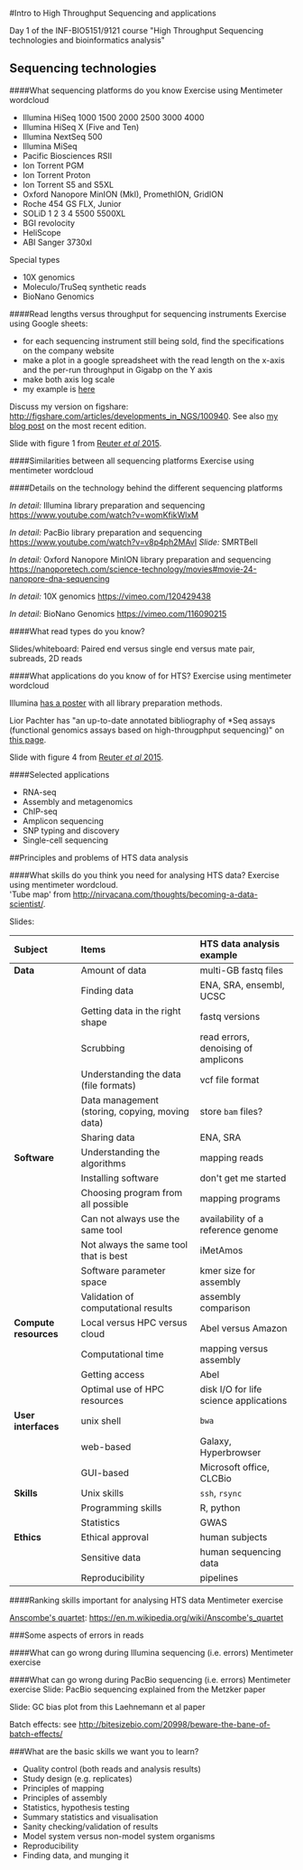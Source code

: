 #Intro to High Throughput Sequencing and applications

Day 1 of the INF-BIO5151/9121 course "High Throughput Sequencing technologies and bioinformatics analysis"

## Sequencing technologies

####What sequencing platforms do you know
Exercise using Mentimeter wordcloud

* Illumina HiSeq 1000 1500 2000 2500 3000 4000
* Illumina HiSeq X (Five and Ten)
* Illumina NextSeq 500
* Illumina MiSeq
* Pacific Biosciences RSII
* Ion Torrent PGM
* Ion Torrent Proton
* Ion Torrent S5 and S5XL
* Oxford Nanopore MinION (MkI), PromethION, GridION
* Roche 454 GS FLX, Junior
* SOLiD 1 2 3 4 5500 5500XL
* BGI revolocity
* HeliScope
* ABI Sanger 3730xl

Special types

* 10X genomics
* Moleculo/TruSeq synthetic reads
* BioNano Genomics


####Read lengths versus throughput for sequencing instruments
Exercise using Google sheets:

* for each sequencing instrument still being sold, find the specifications on the company website
* make a plot in a google spreadsheet with the read length on the x-axis and the per-run throughput in Gigabp on the Y axis
* make both axis log scale
* my example is [here](https://docs.google.com/spreadsheets/d/1ZJov9oT5Zoe4nfxKBewayvJrHscMljWSAnT5mU-X5Fs/edit?usp=sharing)

Discuss my version on figshare: <http://figshare.com/articles/developments_in_NGS/100940>. See also [my blog post]( https://flxlexblog.wordpress.com/2015/06/17/developments-in-high-throughput-sequencing-june-2015-edition/) on the most recent edition.

Slide with figure 1 from [Reuter *et al* 2015](http://dx.doi.org/10.1016/j.molcel.2015.05.004).

####Similarities between all sequencing platforms
Exercise using mentimeter wordcloud

####Details on the technology behind the different sequencing platforms

*In detail:* Illumina library preparation and sequencing  
<https://www.youtube.com/watch?v=womKfikWlxM>

*In detail:* PacBio library preparation and sequencing  
<https://www.youtube.com/watch?v=v8p4ph2MAvI>
*Slide:* SMRTBell

*In detail:* Oxford Nanopore MinION library preparation and sequencing  
<https://nanoporetech.com/science-technology/movies#movie-24-nanopore-dna-sequencing>

*In detail:* 10X genomics
<https://vimeo.com/120429438>

*In detail:* BioNano Genomics
<https://vimeo.com/116090215>

####What read types do you know?

Slides/whiteboard: Paired end versus single end versus mate pair, subreads, 2D reads

####What applications do you know of for HTS?
Exercise using mentimeter wordcloud

Illumina [has a poster](http://www.illumina.com/applications/sequencing/ngs-library-prep/library-prep-methods.html) with all library preparation methods. 

Lior Pachter has "an up-to-date annotated bibliography of *Seq assays (functional genomics assays based on high-througphput sequencing)" on [this page](https://liorpachter.wordpress.com/seq/).

Slide with figure 4 from [Reuter *et al* 2015](http://dx.doi.org/10.1016/j.molcel.2015.05.004).

####Selected applications

* RNA-seq
* Assembly and metagenomics
* ChIP-seq
* Amplicon sequencing
* SNP typing and discovery
* Single-cell sequencing

##Principles and problems of HTS data analysis

####What skills do you think you need for analysing HTS data?
Exercise using mentimeter wordcloud.  
'Tube map' from <http://nirvacana.com/thoughts/becoming-a-data-scientist/>.

Slides:

| Subject  | Items  | HTS data analysis example|
|:-------|:--------------|:--------------------|
|**Data**| Amount of data|multi-GB fastq files 
||Finding data|ENA, SRA, ensembl, UCSC|
||Getting data in the right shape|fastq versions|
||Scrubbing|read errors, denoising of amplicons|
||Understanding the data (file formats)|vcf file format|
||Data management (storing, copying, moving data)|store `bam` files?|
||Sharing data|ENA, SRA|
|**Software**|Understanding the algorithms|mapping reads|
||Installing software|don't get me started|
||Choosing program from all possible|mapping programs|
||Can not always use the same tool|availability of a reference genome|
||Not always the same tool that is best|iMetAmos|
||Software parameter space|kmer size for assembly|
||Validation of computational results|assembly comparison|
|**Compute resources**|Local versus HPC versus cloud|Abel versus Amazon|
||Computational time|mapping versus assembly|
||Getting access|Abel|
||Optimal use of HPC resources|disk I/O for life science applications|
|**User interfaces**|unix shell|`bwa`|
||web-based|Galaxy, Hyperbrowser|
||GUI-based|Microsoft office, CLCBio|
|**Skills**|Unix skills|`ssh`, `rsync`|
||Programming skills|R, python|
||Statistics|GWAS|
|**Ethics**|Ethical approval|human subjects|
||Sensitive data|human sequencing data|
||Reproducibility|pipelines|
     
####Ranking skills important for analysing HTS data
Mentimeter exercise


[Anscombe's quartet](https://en.m.wikipedia.org/wiki/Anscombe's_quartet): https://en.m.wikipedia.org/wiki/Anscombe's_quartet

###Some aspects of errors in reads

####What can go wrong during Illumina sequencing (i.e. errors)
Mentimeter exercise


####What can go wrong during PacBio sequencing (i.e. errors)
Mentimeter exercise
Slide: PacBio sequencing explained from the Metzker paper

Slide: GC bias plot from this Laehnemann et al paper

Batch effects: see <http://bitesizebio.com/20998/beware-the-bane-of-batch-effects/>


###What are the basic skills we want you to learn?

* Quality control (both reads and analysis results)
* Study design (e.g. replicates)
* Principles of mapping
* Principles of assembly
* Statistics, hypothesis testing
* Summary statistics and visualisation
* Sanity checking/validation of results
* Model system versus non-model system organisms
* Reproducibility
* Finding data, and munging it
